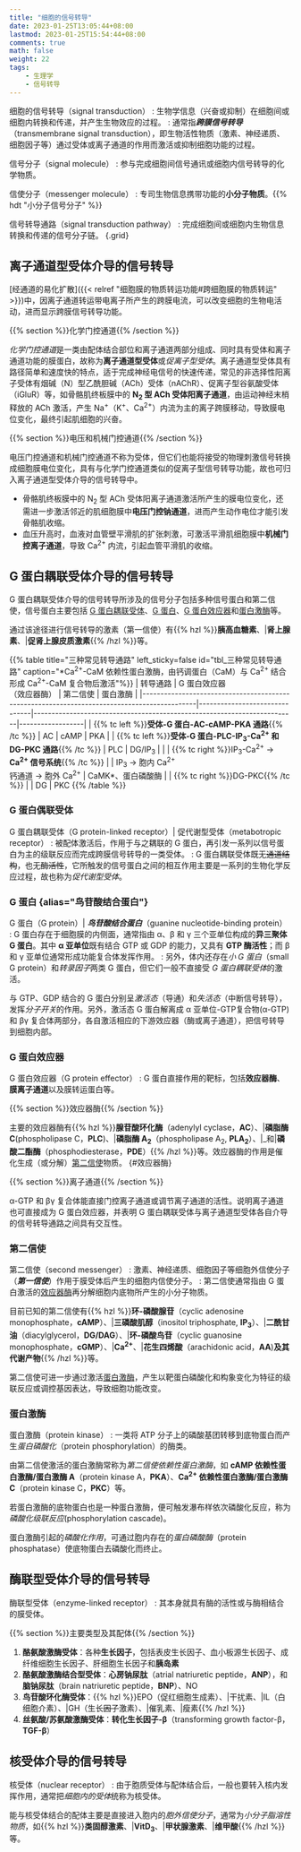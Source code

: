 ```yaml
---
title: "细胞的信号转导"
date: 2023-01-25T13:05:44+08:00
lastmod: 2023-01-25T15:54:44+08:00
comments: true
math: false
weight: 22
tags:
    - 生理学
    - 信号转导
---
```


细胞的信号转导（signal transduction）
: 生物学信息（兴奋或抑制）在细胞间或细胞内转换和传递，并产生生物效应的过程。
: 通常指***跨膜信号转导***（transmembrane signal transduction），即生物活性物质（激素、神经递质、细胞因子等）通过受体或离子通道的作用而激活或抑制细胞功能的过程。

<!--separator-->

信号分子（signal molecule）
: 参与完成细胞间信号通讯或细胞内信号转导的化学物质。

信使分子（messenger molecule）
: 专司生物信息携带功能的**小分子物质**。{{% hdt "小分子信号分子" %}}

信号转导通路（signal transduction pathway）
: 完成细胞间或细胞内生物信息转换和传递的信号分子链。
{.grid}

<!--more-->

## 离子通道型受体介导的信号转导

[经通道的易化扩散]({{< relref "细胞膜的物质转运功能#跨细胞膜的物质转运" >}})中，因离子通道转运带电离子所产生的跨膜电流，可以改变细胞的生物电活动，进而显示跨膜信号转导功能。

{{% section %}}化学门控通道{{% /section %}}

*化学门控通道*是一类由配体结合部位和离子通道两部分组成、同时具有受体和离子通道功能的膜蛋白，故称为**离子通道型受体**或*促离子型受体*。离子通道型受体具有路径简单和速度快的特点，适于完成神经电信号的快速传递，常见的非选择性阳离子受体有烟碱（N）型乙酰胆碱（ACh）受体（nAChR）、促离子型谷氨酸受体（iGluR）等，如骨骼肌终板膜中的 **N<sub>2</sub> 型 ACh 受体阳离子通道**，由运动神经末梢释放的 ACh 激活，产生 Na<sup>+</sup>（K<sup>+</sup>、Ca<sup>2+</sup>）内流为主的离子跨膜移动，导致膜电位变化，最终引起肌细胞的兴奋。

{{% section %}}电压和机械门控通道{{% /section %}}

电压门控通道和机械门控通道不称为受体，但它们也能将接受的物理刺激信号转换成细胞膜电位变化，具有与化学门控通道类似的促离子型信号转导功能，故也可归入离子通道型受体介导的信号转导中。

- 骨骼肌终板膜中的 N<sub>2</sub> 型 ACh 受体阳离子通道激活所产生的膜电位变化，还需进一步激活邻近的肌细胞膜中**电压门控钠通道**，进而产生动作电位才能引发骨骼肌收缩。
- 血压升高时，血液对血管壁平滑肌的扩张刺激，可激活平滑肌细胞膜中**机械门控离子通道**，导致 Ca<sup>2+</sup> 内流，引起血管平滑肌的收缩。

## G 蛋白耦联受体介导的信号转导

G 蛋白耦联受体介导的信号转导所涉及的信号分子包括多种信号蛋白和第二信使，信号蛋白主要包括 [G 蛋白耦联受体](#g-蛋白耦联受体)、[G 蛋白](#g-蛋白)、[G 蛋白效应器](#g-蛋白效应器)和[蛋白激酶](#蛋白激酶)等。

通过该途径进行信号转导的激素（第一信使）有{{% hzl %}}**胰高血糖素**、|**肾上腺素**、|**促肾上腺皮质激素**{{% /hzl %}}等。

{{% table title="三种常见转导通路" left_sticky=false id="tbl_三种常见转导通路"
    caption="\*Ca<sup>2+</sup>-CaM 依赖性蛋白激酶，由钙调蛋白（CaM）与 Ca<sup>2+</sup> 结合形成 Ca<sup>2+</sup>-CaM 复合物后激活"%}}
| 转导通路                                                                                    | G 蛋白效应器<br/>（效应器酶） | 第二信使                                                                | 蛋白激酶         |
|---------------------------------------------------------------------------------------------|-------------------------------|-------------------------------------------------------------------------|------------------|
| {{% tc left %}}**受体-G 蛋白-AC-cAMP-PKA 通路**{{% /tc %}}                                  | AC                            | cAMP                                                                    | PKA              |
| {{% tc left %}}**受体-G 蛋白-PLC-IP<sub>3</sub>-Ca<sup>2+</sup> 和 DG-PKC 通路**{{% /tc %}} | PLC                           | DG/IP<sub>3</sub>                                                       |                  |
| {{% tc right %}}IP<sub>3</sub>-Ca<sup>2+</sup> → **Ca<sup>2+</sup> 信号系统**{{% /tc %}}    |                               | IP<sub>3</sub> → 胞内 Ca<sup>2+</sup><br/>钙通道 → 胞外 Ca<sup>2+</sup> | CaMK\*、蛋白磷酸酶 |
| {{% tc right %}}DG-PKC{{% /tc %}}                                                           |                               | DG                                                                      | PKC
{{% /table %}}

### G 蛋白偶联受体

G 蛋白耦联受体（G protein-linked receptor）| 促代谢型受体（metabotropic receptor）
: 被配体激活后，作用于与之耦联的 G 蛋白，再引发一系列以信号蛋白为主的级联反应而完成跨膜信号转导的一类受体。
: G 蛋白耦联受体既无~~通道结构~~，也无~~酶活性~~，它所触发的信号蛋白之间的相互作用主要是一系列的生物化学反应过程，故也称为*促代谢型受体*。

### G 蛋白 {alias="鸟苷酸结合蛋白"}

G 蛋白（G protein）| ***鸟苷酸结合蛋白***（guanine nucleotide-binding protein）
: G 蛋白存在于细胞膜的内侧面，通常指由 α、β 和 γ 三个亚单位构成的**异三聚体 G 蛋白**。其中 **α 亚单位**既有结合 GTP 或 GDP 的能力，又具有 **GTP 酶活性**；而 β 和 γ 亚单位通常形成功能复合体发挥作用。
: 另外，体内还存在*小 G 蛋白*（small G protein）和*转录因子*两类 G 蛋白，但它们一般不直接受 *G 蛋白耦联受体*的激活。

与 GTP、GDP 结合的 G 蛋白分别呈*激活态*（导通）和*失活态*（中断信号转导），发挥*分子开关*的作用。另外，激活态 G 蛋白解离成 α 亚单位-GTP复合物(α-GTP)和 βγ 复合体两部分，各自激活相应的下游效应器（酶或离子通道），把信号转导到细胞内部。

### G 蛋白效应器

G 蛋白效应器（G protein effector）
: G 蛋白直接作用的靶标，包括**效应器酶**、**膜离子通道**以及膜转运蛋白等。

{{% section %}}效应器酶{{% /section %}}

主要的效应器酶有{{% hzl %}}**腺苷酸环化酶**（adenylyl cyclase，**AC**）、|**磷脂酶 C**(phospholipase C，**PLC**)、|**磷脂酶 A<sub>2</sub>**（phospholipase A<sub>2</sub>, **PLA<sub>2</sub>**）、|_和|**磷酸二酯酶**（phosphodiesterase，**PDE**）{{% /hzl %}}等。效应器酶的作用是催化生成（或分解）[第二信使](#第二信使)物质。
{#效应器酶}

{{% section %}}离子通道{{% /section %}}

α-GTP 和 βγ 复合体能直接门控离子通道或调节离子通道的活性。说明离子通道也可直接成为 G 蛋白效应器，并表明 G 蛋白耦联受体与离子通道型受体各自介导的信号转导通路之间具有交互性。

### 第二信使

第二信使（second messenger）
: 激素、神经递质、细胞因子等细胞外信使分子（***第一信使***）作用于膜受体后产生的细胞内信使分子。
: 第二信使通常指由 G 蛋白激活的[效应器酶](#效应器酶)再分解细胞内底物所产生的小分子物质。

目前已知的第二信使有{{% hzl %}}**环-磷酸腺苷**（cyclic adenosine monophosphate，**cAMP**）、|**三磷酸肌醇**（inositol triphosphate, **IP<sub>3</sub>**）、|**二酰甘油**（diacylglycerol，**DG/DAG**）、|**环-磷酸鸟苷**（cyclic guanosine monophosphate，**cGMP**）、|**Ca<sup>2+</sup>**、|**花生四烯酸**（arachidonic acid，**AA**)**及其代谢产物**{{% /hzl %}}等。

第二信使可进一步通过激活[蛋白激酶](#蛋白激酶)，产生以靶蛋白磷酸化和构象变化为特征的级联反应或调控基因表达，导致细胞功能改变。

### 蛋白激酶

蛋白激酶（protein kinase）
: 一类将 ATP 分子上的磷酸基团转移到底物蛋白而产生*蛋白磷酸化*（protein phosphorylation）的酶类。

由第二信使激活的蛋白激酶常称为*第二信使依赖性蛋白激酶*，如 **cAMP 依赖性蛋白激酶/蛋白激酶 A**（protein kinase A，**PKA**）、**Ca<sup>2+</sup> 依赖性蛋白激酶/蛋白激酶 C**（protein kinase C，**PKC**）等。

若蛋白激酶的底物蛋白也是一种蛋白激酶，便可触发瀑布样依次磷酸化反应，称为*磷酸化级联反应*(phosphorylation cascade)。

蛋白激酶引起的*磷酸化作用*，可通过胞内存在的*蛋白磷酸酶*（protein phosphatase）使底物蛋白去磷酸化而终止。

## 酶联型受体介导的信号转导

酶联型受体（enzyme-linked receptor）
: 其本身就具有酶的活性或与酶相结合的膜受体。

{{% section %}}主要类型及其配体{{% /section %}}

1. **酪氨酸激酶受体**：各种**生长因子**，包括表皮生长因子、血小板源生长因子、成纤维细胞生长因子、肝细胞生长因子和**胰岛素**
2. **酪氨酸激酶结合型受体**：**心房钠尿肽**（atrial natriuretic peptide，**ANP**），和**脑钠尿肽**（brain natriuretic peptide，**BNP**）、NO
3. **鸟苷酸环化酶受体**：{{% hzl %}}EPO（促红细胞生成素）、|干扰素、|IL（白细胞介素）、|GH（生长~~因子~~激素）、|催乳素、|瘦素{{% /hzl %}}
4. **丝氨酸/苏氨酸激酶受体**：**转化生长因子-β**（transforming growth factor-β，**TGF-β**）

## 核受体介导的信号转导

核受体（nuclear receptor）
: 由于胞质受体与配体结合后，一般也要转入核内发挥作用，通常把*细胞内的受体*统称为核受体。

能与核受体结合的配体主要是直接进入胞内的*胞外信使分子*，通常为*小分子脂溶性物质*，如{{% hzl %}}**类固醇激素**、|**VitD<sub>3</sub>**、|**甲状腺激素**、|**维甲酸**{{% /hzl %}}等。
